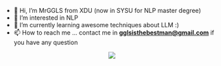 - 👋 Hi, I’m MrGGLS from XDU (now in SYSU for NLP master degree)
- 👀 I’m interested in NLP
- 🌱 I’m currently learning awesome techniques about LLM :)
- 📫 How to reach me ... contact me in **gglsisthebestman@gmail.com** if you have any question  
<!-- [![Ask Me Anything !](https://img.shields.io/badge/Ask%20me-anything-1abc9c.svg)](https://www.gglsisthebestman@gmail.com) -->
<p align="center"><img src="https://github-readme-stats.vercel.app/api?username=MrGGLS&show_icons=true&theme=tokyonight"/></p>  
<!-- [![Top Langs](https://github-readme-stats.vercel.app/api/top-langs/?username=MrGGLS&layout=compact)](https://github.com/MrGGLS/github-readme-stats)  
[![Typing SVG](https://readme-typing-svg.herokuapp.com?color=39F74A&lines=Is+There+Anything+Awesome%3F)](https://git.io/typing-svg)   -->
<!-- <p align="center"><img src="https://github-readme-quotes.herokuapp.com/quote?theme=dark&font=Redressed&animation=grow_out_in&quotesUrl=https://github.com/MrGGLS/MrGGLS/blob/main/quotes.json"/></p>  
 -->
<!---
MrGGLS/MrGGLS is a ✨ special ✨ repository because its `README.md` (this file) appears on your GitHub profile.
You can click the Preview link to take a look at your changes.
--->
